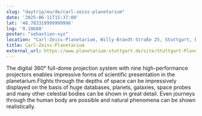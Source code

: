 ```yaml
---
slug: "daytrip/eu/de/carl-zeiss-planetarium"
date: '2025-06-11T15:37:00'
lat: '48.783319999999996'
lng: '9.18688'
poster: "sebastian-xyz"
location: "Carl-Zeiss-Planetarium, Willy-Brandt-Straße 25, Stuttgart, Baden-Württemberg, 70173, Deutschland"
title: Carl-Zeiss-Planetarium
external_url: https://www.planetarium-stuttgart.de/site/Stuttgart-Planetarium/node/11933363/index.html
---
```

The digital 360° full-dome projection system with nine high-performance projectors enables impressive forms of scientific presentation in the planetarium.Flights through the depths of space can be impressively displayed on the basis of huge databases, planets, galaxies, space probes and many other celestial bodies can be shown in great detail. Even journeys through the human body are possible and natural phenomena can be shown realistically.